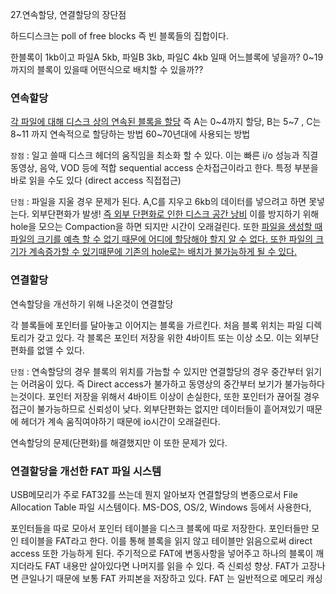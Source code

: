 27.연속할당, 연결할당의 장단점

하드디스크는 poll of free blocks 즉 빈 블록들의 집합이다. 

한블록이 1kb이고 파일A 5kb, 파일B 3kb, 파일C 4kb 일때 어느블록에 넣을까?
0~19까지의 블록이 있을때 어떤식으로 배치할 수 있을까??


### 연속할당
<u>각 파일에 대해 디스크 상의 연속된 블록을 할당</u>
즉 A는 0~4까지 할당, B는 5~7 , C는 8~11 까지 연속적으로 할당하는 방법
60~70년대에 사용되는 방법

`장점` : 일고 쓸때 디스크 헤더의 움직임을 최소화 할 수 있다. 이는 빠른 i/o 성능과 직결
동영상, 음악, VOD 등에 적합
sequential access 순차접근이라고 한다.
특정 부분을 바로 읽을 수도 있다 (direct access 직접접근)

`단점` : 파일을 지울 경우 문제가 된다. A,C를 지우고 6kb의 데이터를 넣으려고 하면 못넣는다. 외부단편화가 발생!
<u>즉 외부 단편화로 인한 디스크 공간 낭비</u> 
이를 방지하기 위해 hole을 모으는 Compaction을 하면 되지만 시간이 오래걸린다.
또한 <u>파일을 생성할 때 파일의 크기를 예측 할 수 없기 때문에 어디에 할당해야 할지 알 수 없다. 또한 파일의 크기가 계속증가할 수 있기때문에 기존의 hole로는 배치가 불가능하게 될 수 있다.</u>

### 연결할당
연속할당을 개선하기 위해 나온것이 연결할당


각 블록들에 포인터를 달아놓고 이어지는 블록을 가르킨다. 처음 블록 위치는 파일 디렉토리가 갖고 있다. 각 블록은 포인터 저장을 위한 4바이트 또는 이상 소모. 이는 외부단편화를 없앨 수 있다.

`단점` : 연속할당의 경우 블록의 위치를 가늠할 수 있지만 연결할당의 경우 중간부터 읽기는 어려움이 있다. 즉 Direct access가 불가하고 동영상의 중간부터 보기가 불가능하다는것이다. 포인터 저장을 위해서 4바이트 이상이 손실한다, 또한 포인터가 끊어질 경우 접근이 불가능하므로 신뢰성이 낮다. 외부단편화는 없지만 데이터들이 흩어져있기 때문에 헤더가 계속 움직여야하기 때문에 io시간이 오래걸린다.

연속할당의 문제(단편화)를 해결했지만 이 또한 문제가 있다. 

### 연결할당을 개선한 FAT 파일 시스템
USB메모리가 주로 FAT32를 쓰는데 뭔지 알아보자
연결할당의 변종으로서 File Allocation Table 파일 시스템이다. MS-DOS, OS/2, Windows 등에서 사용한다,

포인터들을 따로 모아서 포인터 테이블을 디스크 블록에 따로 저장한다. 포인터들만 모인 테이블을 FAT라고 한다. 이를 통해 블록을 읽지 않고 테이블만 읽음으로써 direct access 또한 가능하게 된다. 주기적으로 FAT에 변동사항을 넣어주고 하나의 블록이 깨지더라도 FAT 내용만 살아있다면 나머지를 읽을 수 있다. 즉 신뢰성 향상. FAT가 고장나면 큰일나기 때문에 보통 FAT 카피본을 저장하고 있다. FAT 는 일반적으로 메모리 캐싱






















